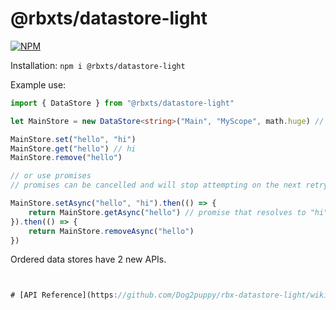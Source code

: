 # @rbxts/datastore-light

[![NPM](https://nodei.co/npm/@rbxts/datastore-light.png)](https://npmjs.org/package/rbx-datastore-light)

Installation: 
```npm i @rbxts/datastore-light```

Example use: 
```typescript
import { DataStore } from "@rbxts/datastore-light"

let MainStore = new DataStore<string>("Main", "MyScope", math.huge) // Creates a new DataStore object with the type 'string', the name 'main', the scope 'MyScope' and an infinite amount of retries

MainStore.set("hello", "hi")
MainStore.get("hello") // hi
MainStore.remove("hello")

// or use promises
// promises can be cancelled and will stop attempting on the next retry

MainStore.setAsync("hello", "hi").then(() => {
    return MainStore.getAsync("hello") // promise that resolves to "hi"
}).then(() => {
    return MainStore.removeAsync("hello")
})
```

Ordered data stores have 2 new APIs. 
```ts


# [API Reference](https://github.com/Dog2puppy/rbx-datastore-light/wiki)
